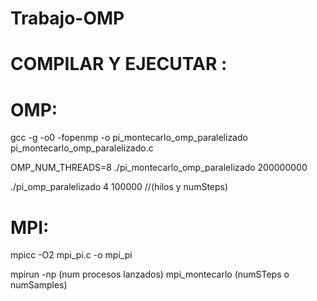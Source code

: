 # Trabajo-OMP


# COMPILAR Y EJECUTAR :

# OMP:

gcc -g -o0 -fopenmp -o pi_montecarlo_omp_paralelizado  pi_montecarlo_omp_paralelizado.c 

OMP_NUM_THREADS=8 ./pi_montecarlo_omp_paralelizado 200000000

./pi_omp_paralelizado 4  100000   //(hilos y numSteps)

# MPI:

mpicc -O2 mpi_pi.c -o mpi_pi

mpirun -np (num procesos lanzados) mpi_montecarlo (numSTeps o numSamples)